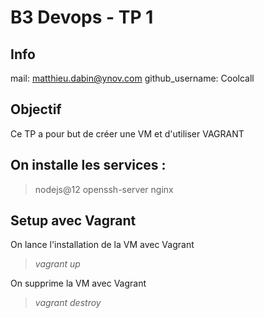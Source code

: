 # B3 Devops - TP 1
## Info
mail: matthieu.dabin@ynov.com
github_username: Coolcall

## Objectif
Ce TP a pour but de créer une VM et d'utiliser VAGRANT


## On installe les services :

>nodejs@12
>openssh-server
>nginx

## Setup avec Vagrant
On lance l'installation de la VM avec Vagrant

>*vagrant up*

On supprime la VM avec Vagrant

>*vagrant destroy*